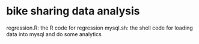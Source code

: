 # bike sharing data analysis
regression.R: the R code for regression
mysql.sh: the shell code for loading data into mysql and do some analytics
